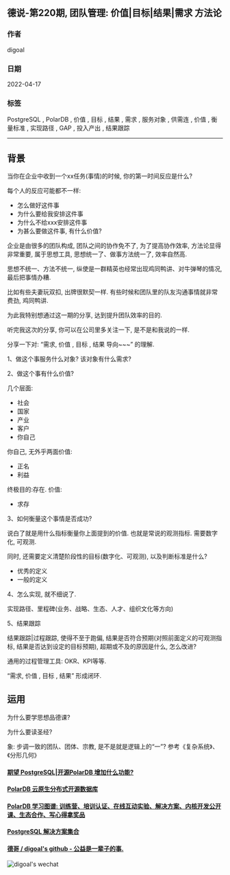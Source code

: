 ## 德说-第220期, 团队管理: 价值|目标|结果|需求 方法论              
              
### 作者              
digoal              
              
### 日期              
2022-04-17             
              
### 标签              
PostgreSQL , PolarDB , 价值 , 目标 , 结果 , 需求 , 服务对象 , 供需连 , 价值 , 衡量标准 , 实现路径 , GAP , 投入产出 , 结果跟踪           
              
----              
              
## 背景           
当你在企业中收到一个xx任务(事情)的时候, 你的第一时间反应是什么?    
   
每个人的反应可能都不一样:   
- 怎么做好这件事
- 为什么要给我安排这件事
- 为什么不给xxx安排这件事
- 为甚么要做这件事, 有什么价值?
  
企业是由很多的团队构成, 团队之间的协作免不了, 为了提高协作效率, 方法论显得非常重要, 属于思想工具, 思想统一了、做事方法统一了, 效率自然高.   
  
思想不统一、方法不统一, 纵使是一群精英也经常出现鸡同鸭讲、对牛弹琴的情况, 最后把事情办糟.     
   
比如有些夫妻玩双扣, 出牌很默契一样. 有些时候和团队里的队友沟通事情就非常费劲, 鸡同鸭讲.      
  
  
  
为此我特别想通过这一期的分享, 达到提升团队效率的目的.    
   
听完我这次的分享, 你可以在公司里多关注一下, 是不是和我说的一样.   
   
分享一下对: “需求, 价值 , 目标 , 结果  导向~~~”  的理解.     
  
  
1、做这个事服务什么对象? 该对象有什么需求?    
  
  
2、做这个事有什么价值?     
  
几个层面:    
- 社会  
- 国家  
- 产业  
- 客户  
- 你自己  
  
  
你自己, 无外乎两面价值:   
- 正名  
- 利益  
  
终极目的:存在. 价值:  
- 求存
  
  
3、如何衡量这个事情是否成功?    
  
说白了就是用什么指标衡量你上面提到的价值.  也就是常说的观测指标.    需要数字化, 可观测.    
  
同时, 还需要定义清楚阶段性的目标(数字化、可观测), 以及判断标准是什么?   
- 优秀的定义  
- 一般的定义  
  
  
4、怎么实现, 就不细说了.     
  
实现路径、里程碑(业务、战略、生态、人才、组织文化等方向)      
  
  
  
5、结果跟踪  
  
结果跟踪|过程跟踪, 使得不至于跑偏, 结果是否符合预期(对照前面定义的可观测指标, 结果是否达到设定的目标预期), 超期或不及的原因是什么, 怎么改进?    
  
通用的过程管理工具: OKR、KPI等等.   
  
“需求, 价值 , 目标 , 结果” 形成闭环.   
  
## 运用
为什么要学思想品德课?   
  
为什么要读圣经?  
  
象: 步调一致的团队、团体、宗教, 是不是就是逻辑上的“一”?  参考《复杂系统》、《分形几何》   
  
  
  
  
#### [期望 PostgreSQL|开源PolarDB 增加什么功能?](https://github.com/digoal/blog/issues/76 "269ac3d1c492e938c0191101c7238216")
  
  
#### [PolarDB 云原生分布式开源数据库](https://github.com/ApsaraDB "57258f76c37864c6e6d23383d05714ea")
  
  
#### [PolarDB 学习图谱: 训练营、培训认证、在线互动实验、解决方案、内核开发公开课、生态合作、写心得拿奖品](https://www.aliyun.com/database/openpolardb/activity "8642f60e04ed0c814bf9cb9677976bd4")
  
  
#### [PostgreSQL 解决方案集合](../201706/20170601_02.md "40cff096e9ed7122c512b35d8561d9c8")
  
  
#### [德哥 / digoal's github - 公益是一辈子的事.](https://github.com/digoal/blog/blob/master/README.md "22709685feb7cab07d30f30387f0a9ae")
  
  
![digoal's wechat](../pic/digoal_weixin.jpg "f7ad92eeba24523fd47a6e1a0e691b59")
  
